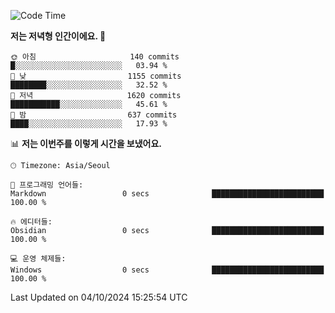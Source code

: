   <!--START_SECTION:waka-->
![Code Time](http://img.shields.io/badge/Code%20Time-433%20hrs%2036%20mins-blue)

**저는 저녁형 인간이에요. 🦉** 

```text
🌞 아침                     140 commits         █░░░░░░░░░░░░░░░░░░░░░░░░   03.94 % 
🌆 낮　                     1155 commits        ████████░░░░░░░░░░░░░░░░░   32.52 % 
🌃 저녁                     1620 commits        ███████████░░░░░░░░░░░░░░   45.61 % 
🌙 밤　                     637 commits         ████░░░░░░░░░░░░░░░░░░░░░   17.93 % 
```


📊 **저는 이번주를 이렇게 시간을 보냈어요.** 

```text
🕑︎ Timezone: Asia/Seoul

💬 프로그래밍 언어들: 
Markdown                 0 secs              █████████████████████████   100.00 % 

🔥 에디터들: 
Obsidian                 0 secs              █████████████████████████   100.00 % 

💻 운영 체제들: 
Windows                  0 secs              █████████████████████████   100.00 % 
```


 Last Updated on 04/10/2024 15:25:54 UTC
<!--END_SECTION:waka-->
